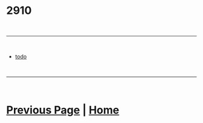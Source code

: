 # 2910

<br>

***

<br>

- [todo]()

<br>

***

<br>

# [Previous Page](./index.md) | [Home](https://docs.lynkrobotics.org/)

